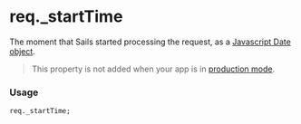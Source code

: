 # req._startTime

The moment that Sails started processing the request, as a [Javascript Date object](https://developer.mozilla.org/en-US/docs/Web/JavaScript/Reference/Global_Objects/Date).

> This property is not added when your app is in [production mode](https://sailsjs.com/documentation/concepts/deployment#?set-the-nodeenv-environment-variable-to-production).

### Usage
```usage
req._startTime;
```






<docmeta name="displayName" value="req._startTime">
<docmeta name="pageType" value="property">
